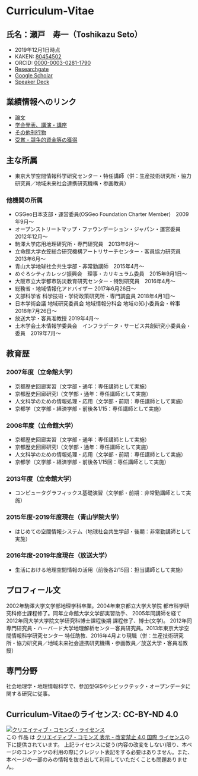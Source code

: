 # Curriculum-Vitae
## 氏名：瀬戸　寿一（Toshikazu Seto）
* 2019年12月1日時点
* KAKEN: [80454502](https://nrid.nii.ac.jp/ja/nrid/1000080454502/)
* ORCID: [0000-0003-0281-1790](https://orcid.org/0000-0003-0281-1790)
* [Researchgate](https://www.researchgate.net/profile/Toshikazu_Seto)
* [Google Scholar](https://scholar.google.com/citations?user=UgfWHA4AAAAJ)
* [Speaker Deck](https://speakerdeck.com/tosseto)

## 業績情報へのリンク
* [論文](https://github.com/tosseto/Curriculum-Vitae/blob/master/Article.md)
* [学会発表、講演・講座](https://github.com/tosseto/Curriculum-Vitae/blob/master/Presentation.md)
* [その他刊行物](https://github.com/tosseto/Curriculum-Vitae/blob/master/Others.md)
* [受賞・競争的資金等の獲得](https://github.com/tosseto/Curriculum-Vitae/blob/master/Prizes_Funds.md)

## 主な所属
* 東京大学空間情報科学研究センター・特任講師（併：生産技術研究所・協力研究員／地域未来社会連携研究機構・参画教員）

### 他機関の所属
*	OSGeo日本支部・運営委員(OSGeo Foundation Charter Member)　2009年9月〜
*	オープンストリートマップ・ファウンデーション・ジャパン・運営委員　2012年12月〜
*	駒澤大学応用地理研究所・専門研究員　2013年6月〜
* 立命館大学衣笠総合研究機構アートリサーチセンター・客員協力研究員　2013年6月〜
* 青山大学地球社会共生学部・非常勤講師　2015年4月〜
* めぐろシティカレッジ振興会　理事・カリキュラム委員　2015年9月1日〜
*	大阪市立大学都市防災教育研究センター・特別研究員　2016年4月〜
*	総務省・地域情報化アドバイザー 2017年6月26日〜
*	文部科学省 科学技術・学術政策研究所・専門調査員 2018年4月1日〜
*	日本学術会議 地域研究委員会 地域情報分科会 地域の知小委員会・幹事 2018年7月26日〜
* 放送大学・客員准教授 2019年4月〜
*	土木学会土木情報学委員会　インフラデータ・サービス共創研究小委員会・委員　2019年7月〜

## 教育歴
### 2007年度（立命館大学）
 - 京都歴史回廊実習（文学部・通年：専任講師として実施）
 - 京都歴史回廊研究I（文学部・通年：専任講師として実施）
 - 人文科学のための情報処理・応用（文学部・前期：専任講師として実施）
 - 京都学（文学部・経済学部・前後各1/15：専任講師として実施）
### 2008年度（立命館大学）
 - 京都歴史回廊実習（文学部・通年：専任講師として実施）
 - 京都歴史回廊研究I（文学部・通年：専任講師として実施）
 - 人文科学のための情報処理・応用（文学部・前期：専任講師として実施）
 - 京都学（文学部・経済学部・前後各1/15回：専任講師として実施）
### 2013年度（立命館大学）
 - コンピュータグラフィックス基礎演習（文学部・前期：非常勤講師として実施）
### 2015年度-2019年度現在（青山学院大学）
 - はじめての空間情報システム（地球社会共生学部・後期：非常勤講師として実施）
### 2016年度-2019年度現在（放送大学）
 - 生活における地理空間情報の活用（前後各2/15回：担当講師として実施）

## プロフィール文
2002年駒澤大学文学部地理学科卒業。2004年東京都立大学大学院 都市科学研究科修士課程修了。同年立命館大学文学部実習助手、 2005年同講師を経て2012年同大学大学院文学研究科博士課程後期 課程修了、博士(文学)。
2012年同専門研究員・ハーバード大学地理解析センター客員研究員。2013年東京大学空間情報科学研究センター 特任助教、2016年4月より現職（併：生産技術研究所・協力研究員／地域未来社会連携研究機構・参画教員／放送大学・客員准教授）

## 専門分野
社会地理学・地理情報科学で、参加型GISやシビックテック・オープンデータに関する研究に従事。

## Curriculum-Vitaeのライセンス: CC-BY-ND 4.0

<a rel="license" href="http://creativecommons.org/licenses/by-nd/4.0/"><img alt="クリエイティブ・コモンズ・ライセンス" style="border-width:0" src="https://i.creativecommons.org/l/by-nd/4.0/88x31.png" /></a><br />この 作品 は <a rel="license" href="http://creativecommons.org/licenses/by-nd/4.0/">クリエイティブ・コモンズ 表示 - 改変禁止 4.0 国際 ライセンス</a>の下に提供されています。
上記ライセンスに従う(内容の改変をしない)限り、本ページのコンテンツの利用の際にクレジット表記をする必要はありません。また、本ページの一部のみの情報を抜き出して利用していただくことも問題ありません。
